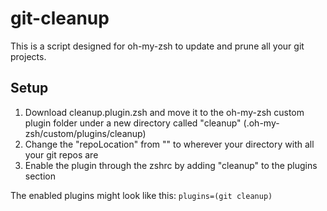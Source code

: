 # git-cleanup

This is a script designed for oh-my-zsh to update and prune all your git projects.

## Setup
1. Download cleanup.plugin.zsh and move it to the oh-my-zsh custom plugin folder under a new directory called "cleanup"
(.oh-my-zsh/custom/plugins/cleanup)
2. Change the "repoLocation" from "" to wherever your directory with all your git repos are
3. Enable the plugin through the zshrc by adding "cleanup" to the plugins section

The enabled plugins might look like this:
`plugins=(git cleanup)`
